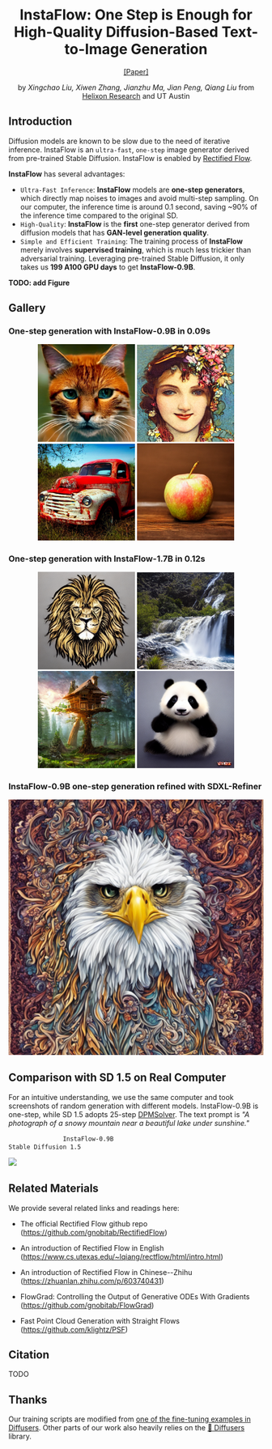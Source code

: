 <div align="center">

# InstaFlow: One Step is Enough for High-Quality Diffusion-Based Text-to-Image Generation

[[Paper]]()

by *Xingchao Liu, Xiwen Zhang, Jianzhu Ma, Jian Peng, Qiang Liu* from [Helixon Research](https://www.helixon.com/) and UT Austin 

</div>

## Introduction

Diffusion models are known to be slow due to the need of iterative inference. InstaFlow is an ```ultra-fast```, ```one-step``` image generator derived from pre-trained Stable Diffusion. InstaFlow is enabled by [Rectified Flow](https://github.com/gnobitab/RectifiedFlow).

**InstaFlow** has several advantages: 
- ```Ultra-Fast Inference```: **InstaFlow** models are **one-step generators**, which directly map noises to images and avoid multi-step sampling. On our computer, the inference time is around 0.1 second, saving ~90% of the inference time compared to the original SD.
- ```High-Quality```: **InstaFlow** is the **first** one-step generator derived from diffusion models that has **GAN-level generation quality**.
- ```Simple and Efficient Training```: The training process of **InstaFlow** merely involves **supervised training**, which is much less trickier than adversarial training. Leveraging pre-trained Stable Diffusion, it only takes us **199 A100 GPU days** to get **InstaFlow-0.9B**.  

**TODO: add Figure** 

## Gallery

### One-step generation with InstaFlow-0.9B in 0.09s

<p align="middle">
  <img src='github_misc/gallery/09B_img_1.png' width='192'>
  <img src='github_misc/gallery/09B_img_2.png' width='192'>
  <img src='github_misc/gallery/09B_img_3.png' width='192'>
  <img src='github_misc/gallery/09B_img_4.png' width='192'>
</p>

### One-step generation with InstaFlow-1.7B in 0.12s

<p align="middle">
  <img src='github_misc/gallery/17B_img_1.png' width='192'>
  <img src='github_misc/gallery/17B_img_2.png' width='192'>
  <img src='github_misc/gallery/17B_img_3.png' width='192'>
  <img src='github_misc/gallery/17B_img_4.png' width='192'>
</p>

### InstaFlow-0.9B one-step generation refined with SDXL-Refiner

<p align="middle">
  <img src='github_misc/gallery/09B_refine.png' width='512'>
</p>

## Comparison with SD 1.5 on Real Computer

For an intuitive understanding, we use the same computer and took screenshots of random generation with different models. InstaFlow-0.9B is one-step, while SD 1.5 adopts 25-step [DPMSolver](https://github.com/LuChengTHU/dpm-solver). The text prompt is *"A photograph of a snowy mountain near a beautiful lake under sunshine."*


                   InstaFlow-0.9B                                              Stable Diffusion 1.5

![](github_misc/comparison.gif)

## Related Materials

We provide several related links and readings here:

* The official Rectified Flow github repo (https://github.com/gnobitab/RectifiedFlow)

* An introduction of Rectified Flow in English (https://www.cs.utexas.edu/~lqiang/rectflow/html/intro.html)

* An introduction of Rectified Flow in Chinese--Zhihu (https://zhuanlan.zhihu.com/p/603740431)

* FlowGrad: Controlling the Output of Generative ODEs With Gradients (https://github.com/gnobitab/FlowGrad)

* Fast Point Cloud Generation with Straight Flows (https://github.com/klightz/PSF)

## Citation

TODO

## Thanks

Our training scripts are modified from [one of the fine-tuning examples in Diffusers](https://github.com/huggingface/diffusers/blob/main/examples/text_to_image/train_text_to_image.py).
Other parts of our work also heavily relies on the [🤗 Diffusers](https://github.com/huggingface/diffusers) library.

